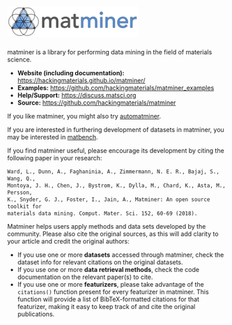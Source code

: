 # <img alt="matminer" src="docs_rst/_static/matminer_logo_small.png" width="300">

matminer is a library for performing data mining in the field of materials science.

- **Website (including documentation):** https://hackingmaterials.github.io/matminer/
- **Examples:** https://github.com/hackingmaterials/matminer_examples
- **Help/Support:** https://discuss.matsci.org
- **Source:** https://github.com/hackingmaterials/matminer

If you like matminer, you might also try [automatminer](https://github.com/hackingmaterials/automatminer).

If you are interested in furthering development of datasets in matminer, you may be interested in [matbench](https://github.com/hackingmaterials/matbench).

If you find matminer useful, please encourage its development by citing the following paper in your research:
```
Ward, L., Dunn, A., Faghaninia, A., Zimmermann, N. E. R., Bajaj, S., Wang, Q.,
Montoya, J. H., Chen, J., Bystrom, K., Dylla, M., Chard, K., Asta, M., Persson,
K., Snyder, G. J., Foster, I., Jain, A., Matminer: An open source toolkit for
materials data mining. Comput. Mater. Sci. 152, 60-69 (2018).
```

Matminer helps users apply methods and data sets developed by the community. Please also cite the original sources, as this will add clarity to your article and credit the original authors:

- If you use one or more **datasets** accessed through matminer, check the dataset info for relevant citations on the original datasets.
- If you use one or more **data retrieval methods**, check the code documentation on the relevant paper(s) to cite.
- If you use one or more **featurizers**, please take advantage of the ```citations()``` function present for every featurizer in matminer. This function will provide a list of BibTeX-formatted citations for that featurizer, making it easy to keep track of and cite the original publications.
